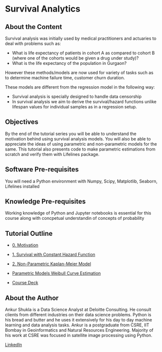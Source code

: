 # Survival Analytics

## About the Content

Survival analysis was initially used by medical practitioners and actuaries to deal with problems such as:
- What is life expectancy of patients in cohort A as compared to cohort B (where one of the cohorts would be given a drug under study)?
- What is the life expectancy of the population in Gurgaon?

However these methods/models are now used for variety of tasks such as to determine machine failure time, customer churn duration.

These models are different from the regression model in the following way:
- Survival analysis is specially designed to handle data censorship
- In survival analysis we aim to derive the survival/hazard functions unlike lifespan values for individual samples as in a regression setup.


## Objectives

By the end of the tutorial series you will be able to understand the motivation behind using survival analysis models. You will also be able to appreciate the ideas of using parametric and non-parametric models for the same. This tutorial also presents code to make parametric estimations from scratch and verify them with Lifelines package.

## Software Pre-requisites

You will need a Python environment with Numpy, Scipy, Matplotlib, Seaborn, Lifelines installed

## Knowledge Pre-requisites

Working knowledge of Python and Jupyter notebooks is essential for this course along with concpetual understandin of concepts of probability

## Tutorial Outline

- [0. Motivation](https://github.com/thisisashukla/survival-analysis/blob/master/0.%20Motivation.ipynb)
- [1. Survival  with Constant Hazard Function](https://github.com/thisisashukla/survival-analysis/blob/master/1.%20Survival%20with%20Constant%20Hazard%20Function.ipynb)
- [2. Non-Parametric Kaplan-Meier Model](https://github.com/thisisashukla/survival-analysis/blob/master/2.%20Non-Parametric%20Kaplan-Meier%20Model.ipynb)
- [Parametric Models Weibull Curve Estimation](https://github.com/thisisashukla/survival-analysis/blob/master/3.%20Parametric%20Models%20Weibull%20Curve%20Estimation.ipynb)

- [Course Deck](https://github.com/thisisashukla/survival-analysis/blob/master/Survival%20Analytics.pptx)

## About the Author

Ankur Shukla is a Data Science Analyst at Deloitte Consulting. He consult clients from different industries on their data science problems. Python is his bread and butter and he uses it extensively for his day to day machine learning and data analysis tasks. Ankur is a postgraduate from CSRE, IIT Bombay in Geoinformatics and Natural Resources Engineering. Majority of his work at CSRE was focused in satellite image processing using Python.

[LinkedIn](https://www.linkedin.com/in/work-ankur-shukla/)
